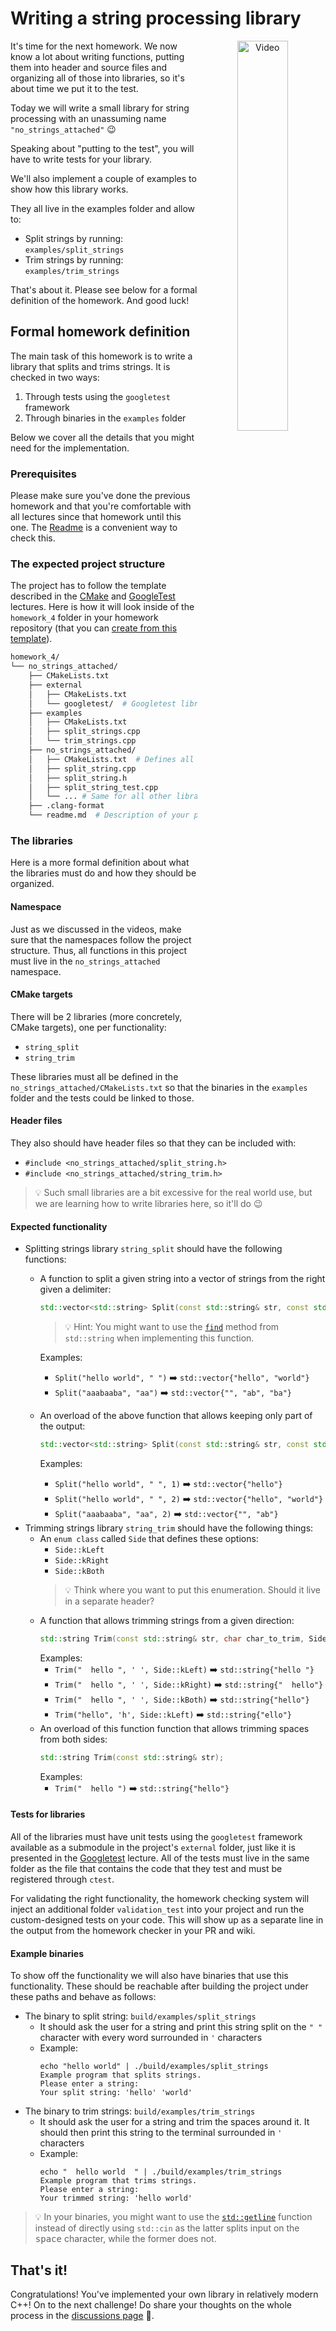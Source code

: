 # Writing a string processing library

<p align="center">
  <a href="blah"><img src="https://img.youtube.com/vi/blah/0.jpg" alt="Video" align="right" width=40%></a>
</p>

<!-- Talking head -->
It's time for the next homework. We now know a lot about writing functions, putting them into header and source files and organizing all of those into libraries, so it's about time we put it to the test.

Today we will write a small library for string processing with an unassuming name `"no_strings_attached"` :wink:

<!-- Screen record -->
Speaking about "putting to the test", you will have to write tests for your library.

<!-- Talking head -->
We'll also implement a couple of examples to show how this library works.

<!-- Screen record -->
They all live in the examples folder and allow to:
- Split strings by running: `examples/split_strings`
- Trim strings by running: `examples/trim_strings`

<!-- Talking head -->
That's about it. Please see below for a formal definition of the homework. And good luck!

## Formal homework definition
The main task of this homework is to write a library that splits and trims strings. It is checked in two ways:
1. Through tests using the `googletest` framework
2. Through binaries in the `examples` folder

Below we cover all the details that you might need for the implementation.

### Prerequisites
Please make sure you've done the previous homework and that you're comfortable with all lectures since that homework until this one. The [Readme](../../readme.md) is a convenient way to check this.

### The expected project structure
The project has to follow the template described in the [CMake](../../lectures/cmake.md) and [GoogleTest](../../lectures/googletest.md) lectures. Here is how it will look inside of the `homework_4` folder in your homework repository (that you can [create from this template](https://github.com/cpp-for-yourself/homeworks)).

```bash
homework_4/
└── no_strings_attached/
    ├── CMakeLists.txt
    ├── external
    │   ├── CMakeLists.txt
    │   └── googletest/  # Googletest library as a submodule
    ├── examples
    │   ├── CMakeLists.txt
    │   ├── split_strings.cpp
    │   └── trim_strings.cpp
    ├── no_strings_attached/
    │   ├── CMakeLists.txt  # Defines all libraries
    │   ├── split_string.cpp
    │   ├── split_string.h
    │   ├── split_string_test.cpp
    │   └── ... # Same for all other libraries
    ├── .clang-format
    └── readme.md  # Description of your project. Go nuts!
```

### The libraries
Here is a more formal definition about what the libraries must do and how they should be organized.

#### Namespace
Just as we discussed in the videos, make sure that the namespaces follow the project structure. Thus, all functions in this project must live in the `no_strings_attached` namespace.

#### CMake targets
There will be 2 libraries (more concretely, CMake targets), one per functionality:
- `string_split`
- `string_trim`

These libraries must all be defined in the `no_strings_attached/CMakeLists.txt` so that the binaries in the `examples` folder and the tests could be linked to those.

#### Header files
They also should have header files so that they can be included with:
- `#include <no_strings_attached/split_string.h>`
- `#include <no_strings_attached/string_trim.h>`

> :bulb: Such small libraries are a bit excessive for the real world use, but we are learning how to write libraries here, so it'll do :wink:

#### Expected functionality
- Splitting strings library `string_split` should have the following functions:
  - A function to split a given string into a vector of strings from the right given a delimiter:
    ```cpp
    std::vector<std::string> Split(const std::string& str, const std::string& delimiter);
    ```
    > :bulb: Hint: You might want to use the [`find`](https://en.cppreference.com/w/cpp/string/basic_string/find) method from `std::string` when implementing this function.

    Examples:
      - `Split("hello world", " ")` ➡️ `std::vector{"hello", "world"}`
      - `Split("aaabaaba", "aa")` ➡️ `std::vector{"", "ab", "ba"}`
  - An overload of the above function that allows keeping only part of the output:
    ```cpp
    std::vector<std::string> Split(const std::string& str, const std::string& delimiter, int number_of_chunks_to_keep);
    ```
    Examples:
      - `Split("hello world", " ", 1)` ➡️ `std::vector{"hello"}`
      - `Split("hello world", " ", 2)` ➡️ `std::vector{"hello", "world"}`
      - `Split("aaabaaba", "aa", 2)` ➡️ `std::vector{"", "ab"}`
- Trimming strings library `string_trim` should have the following things:
  - An `enum class` called `Side` that defines these options:
    - `Side::kLeft`
    - `Side::kRight`
    - `Side::kBoth`
    > :bulb: Think where you want to put this enumeration. Should it live in a separate header?
  - A function that allows trimming strings from a given direction:
    ```cpp
    std::string Trim(const std::string& str, char char_to_trim, Side side);
    ```
    Examples:
      - `Trim("  hello ", ' ', Side::kLeft)` ➡️ `std::string{"hello "}`
      - `Trim("  hello ", ' ', Side::kRight)` ➡️ `std::string{"  hello"}`
      - `Trim("  hello ", ' ', Side::kBoth)` ➡️ `std::string{"hello"}`
      - `Trim("hello", 'h', Side::kLeft)` ➡️ `std::string{"ello"}`
  - An overload of this function function that allows trimming spaces from both sides:
    ```cpp
    std::string Trim(const std::string& str);
    ```
    Examples:
      - `Trim("  hello ")` ➡️ `std::string{"hello"}`

#### Tests for libraries
All of the libraries must have unit tests using the `googletest` framework available as a submodule in the project's `external` folder, just like it is presented in the [Googletest](../../lectures/googletest.md) lecture. All of the tests must live in the same folder as the file that contains the code that they test and must be registered through `ctest`.

For validating the right functionality, the homework checking system will inject an additional folder `validation_test` into your project and run the custom-designed tests on your code. This will show up as a separate line in the output from the homework checker in your PR and wiki.

#### Example binaries
To show off the functionality we will also have binaries that use this functionality. These should be reachable after building the project under these paths and behave as follows:
- The binary to split string: `build/examples/split_strings`
  - It should ask the user for a string and print this string split on the `" "` character with every word surrounded in `'` characters
  - Example:
    ```
    echo "hello world" | ./build/examples/split_strings
    Example program that splits strings.
    Please enter a string:
    Your split string: 'hello' 'world'
    ```
- The binary to trim strings: `build/examples/trim_strings`
  - It should ask the user for a string and trim the spaces around it. It should then print this string to the terminal surrounded in `'` characters
  - Example:
    ```
    echo "  hello world  " | ./build/examples/trim_strings
    Example program that trims strings.
    Please enter a string:
    Your trimmed string: 'hello world'
    ```

> :bulb: In your binaries, you might want to use the [`std::getline`](https://en.cppreference.com/w/cpp/string/basic_string/getline) function instead of directly using `std::cin` as the latter splits input on the <kbd>space</kbd> character, while the former does not.

## That's it!
Congratulations! You've implemented your own library in relatively modern C++! On to the next challenge! Do share your thoughts on the whole process in the [discussions page](https://github.com/orgs/cpp-for-yourself/discussions/categories/general) :pray:.
